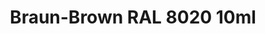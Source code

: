 ---
layout: product
title: "Braun-Brown RAL 8020  10ml"
price: "330" 
desc: "Acrylic Laquer 10mL"
img_path: "/assets/img/RC069.jpg"
brand: "AK "
available: false
special_offer: false
new: false
soon: false
cat: "020000"
subcat: "020200"
subsubcat: "020201"
sifra: "RC069"
popular: false
---